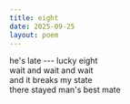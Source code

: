 ```yaml
---
title: eight
date: 2025-09-25
layout: poem
---
```

he's late --- lucky eight  
wait and wait and wait  
and it breaks my state  
there stayed man's best mate  
